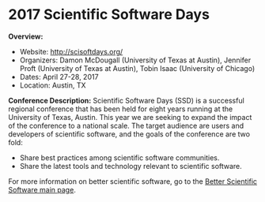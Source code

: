 
# 2017 Scientific Software Days

**Overview:**
- Website: http://scisoftdays.org/
- Organizers: Damon McDougall (University of Texas at Austin), Jennifer Proft (University of Texas at Austin), Tobin Isaac (University of Chicago)
- Dates: April 27-28, 2017
- Location: Austin, TX

**Conference Description:**  Scientific Software Days (SSD) is a successful regional conference that has been held for eight years running at the University of Texas, Austin. This year we are seeking to expand the impact of the conference to a national scale. The target audience are users and developers of scientific software, and the goals of the conference are two fold:
- Share best practices among scientific software communities.
- Share the latest tools and technology relevant to scientific software. 

For more information on better scientific software, go to the [Better Scientific Software main page](http://betterscientificsoftware.info).

<!--- 
Categories: planning, crosscutting
Topics: software engineering
Tags: conference
Level: 2
Prerequisites: WhatIsCseSwProductivity.md
Aggregate: none
--->
